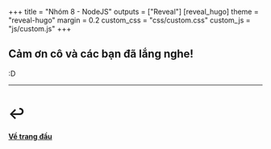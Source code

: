 +++
title = "Nhóm 8 - NodeJS"
outputs = ["Reveal"]
[reveal_hugo]
theme = "reveal-hugo"
margin = 0.2
custom_css = "css/custom.css"
custom_js = "js/custom.js"
+++

## Cảm ơn cô và các bạn đã lắng nghe!

:D

---

# ↩ 

#### [Về trang đầu](#)